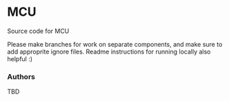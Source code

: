 # MCU
Source code for MCU

Please make branches for work on separate components, and make sure to add approprite ignore files. Readme instructions for running locally also helpful :)



### Authors
TBD
